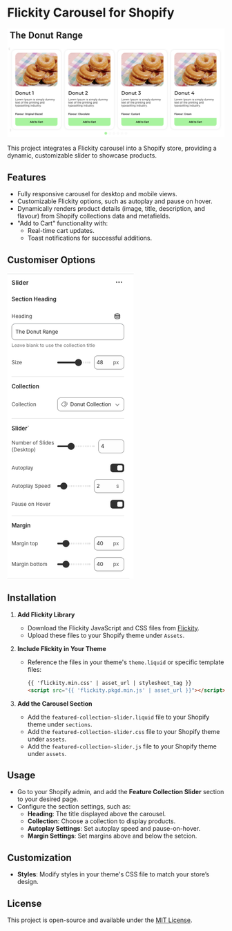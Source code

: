 # Flickity Carousel for Shopify

![alt text](Images/image.png)

This project integrates a Flickity carousel into a Shopify store, providing a dynamic, customizable slider to showcase products.

## Features

-   Fully responsive carousel for desktop and mobile views.
-   Customizable Flickity options, such as autoplay and pause on hover.
-   Dynamically renders product details (image, title, description, and flavour) from Shopify collections data and metafields.
-   "Add to Cart" functionality with:
    -   Real-time cart updates.
    -   Toast notifications for successful additions.

## Customiser Options

![alt text](Images/customiser.png)

## Installation

1. **Add Flickity Library**

    - Download the Flickity JavaScript and CSS files from [Flickity](https://flickity.metafizzy.co/).
    - Upload these files to your Shopify theme under `Assets`.

2. **Include Flickity in Your Theme**

    - Reference the files in your theme's `theme.liquid` or specific template files:
        ```html
        {{ 'flickity.min.css' | asset_url | stylesheet_tag }}
        <script src="{{ 'flickity.pkgd.min.js' | asset_url }}"></script>
        ```

3. **Add the Carousel Section**

    - Add the `featured-collection-slider.liquid` file to your Shopify theme under `sections`.
    - Add the `featured-collection-slider.css` file to your Shopify theme under `assets`.
    - Add the `featured-collection-slider.js` file to your Shopify theme under `assets`.

## Usage

-   Go to your Shopify admin, and add the **Feature Collection Slider** section to your desired page.
-   Configure the section settings, such as:
    -   **Heading**: The title displayed above the carousel.
    -   **Collection**: Choose a collection to display products.
    -   **Autoplay Settings**: Set autoplay speed and pause-on-hover.
    -   **Margin Settings**: Set margins above and below the setcion.

## Customization

-   **Styles**: Modify styles in your theme's CSS file to match your store’s design.

## License

This project is open-source and available under the [MIT License](https://opensource.org/licenses/MIT).
